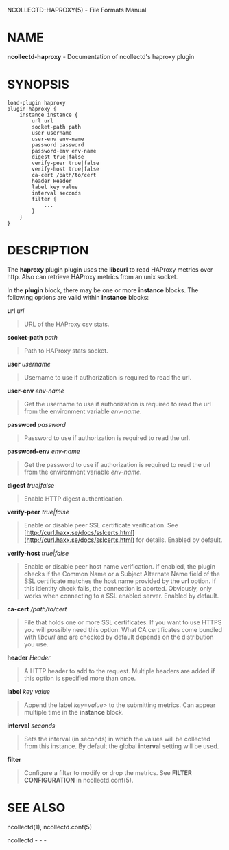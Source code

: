 NCOLLECTD-HAPROXY(5) - File Formats Manual

# NAME

**ncollectd-haproxy** - Documentation of ncollectd's haproxy plugin

# SYNOPSIS

	load-plugin haproxy
	plugin haproxy {
	    instance instance {
	        url url
	        socket-path path
	        user username
	        user-env env-name
	        password password
	        password-env env-name
	        digest true|false
	        verify-peer true|false
	        verify-host true|false
	        ca-cert /path/to/cert
	        header Header
	        label key value
	        interval seconds
	        filter {
	            ...
	        }
	    }
	}

# DESCRIPTION

The **haproxy** plugin plugin uses the **libcurl** to read HAProxy
metrics over http.
Also can retrieve HAProxy metrics from an unix socket.

In the **plugin** block, there may be one or more **instance** blocks.
The following options are valid within **instance** blocks:

**url** *url*

> URL of the HAProxy csv stats.

**socket-path** *path*

> Path to HAProxy stats socket.

**user** *username*

> Username to use if authorization is required to read the url.

**user-env** *env-name*

> Get the username to use if authorization is required to read the url from
> the environment variable *env-name*.

**password** *password*

> Password to use if authorization is required to read the url.

**password-env** *env-name*

> Get the password to use if authorization is required to read the url from
> the environment variable *env-name*.

**digest** *true|false*

> Enable HTTP digest authentication.

**verify-peer** *true|false*

> Enable or disable peer SSL certificate verification.
> See
> [http://curl.haxx.se/docs/sslcerts.html](http://curl.haxx.se/docs/sslcerts.html)
> for details.
> Enabled by default.

**verify-host** *true|false*

> Enable or disable peer host name verification.
> If enabled, the plugin checks if the Common Name or a
> Subject Alternate Name field of the SSL certificate matches the
> host name provided by the **url** option.
> If this identity check fails, the connection is aborted.
> Obviously, only works when connecting to a SSL enabled server.
> Enabled by default.

**ca-cert** */path/to/cert*

> File that holds one or more SSL certificates.
> If you want to use HTTPS you will possibly need this option.
> What CA certificates come bundled with *libcurl* and are checked by
> default depends on the distribution you use.

**header** *Header*

> A HTTP header to add to the request.
> Multiple headers are added if this option
> is specified more than once.

**label** *key* *value*

> Append the label *key*=*value&gt;* to the submitting metrics.
> Can appear multiple time in the **instance** block.

**interval** *seconds*

> Sets the interval (in seconds) in which the values will be collected from this
> instance.
> By default the global **interval** setting will be used.

**filter**

> Configure a filter to modify or drop the metrics.
> See **FILTER CONFIGURATION** in
> ncollectd.conf(5).

# SEE ALSO

ncollectd(1),
ncollectd.conf(5)

ncollectd - - -

